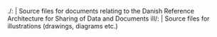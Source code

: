 ./:   | Source files for documents relating to the Danish Reference Architecture for Sharing of Data and Documents
ill/: | Source files for illustrations (drawings, diagrams etc.)
